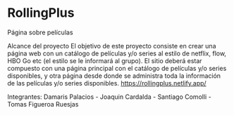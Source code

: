 # RollingPlus

Página sobre películas

Alcance del proyecto
El objetivo de este proyecto consiste en crear una página web con un catálogo de películas y/o series al estilo de netflix, flow, HBO Go etc
(el estilo se le informará al grupo).
El sitio deberá estar compuesto con una página principal con el catálogo de películas y/o series disponibles, y otra página
desde donde se administra toda la información de las películas y/o series disponibles. https://rollingplus.netlify.app/

Integrantes:
Damaris Palacios - 
Joaquin Cardalda - 
Santiago Comolli - 
Tomas Figueroa Ruesjas
